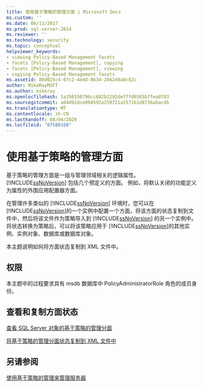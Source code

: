 ```yaml
---
title: 使用基于策略的管理方面 | Microsoft Docs
ms.custom: ''
ms.date: 06/13/2017
ms.prod: sql-server-2014
ms.reviewer: ''
ms.technology: security
ms.topic: conceptual
helpviewer_keywords:
- viewing Policy-Based Management facets
- facets [Policy-Based Management], copying
- facets [Policy-Based Management], viewing
- copying Policy-Based Management facets
ms.assetid: 88d025c4-07c2-4e4d-8634-204249a8c82c
author: MikeRayMSFT
ms.author: mikeray
ms.openlocfilehash: 5a356550796cc682b2292defffd6565b7fea0783
ms.sourcegitcommit: ad4d92dce894592a259721a1571b1d8736abacdb
ms.translationtype: MT
ms.contentlocale: zh-CN
ms.lasthandoff: 08/04/2020
ms.locfileid: "87580168"
---
```

# <a name="working-with-policy-based-management-facets"></a>使用基于策略的管理方面
  基于策略的管理方面是一组与管理领域相关的逻辑属性。 [!INCLUDE[ssNoVersion](../../includes/ssnoversion-md.md)] 包括几个预定义的方面。 例如，将默认关闭的功能定义为属性的外围应用配置器方面。  
  
 在管理许多类似的 [!INCLUDE[ssNoVersion](../../includes/ssnoversion-md.md)] 环境时，您可以在 [!INCLUDE[ssNoVersion](../../includes/ssnoversion-md.md)]的一个实例中配置一个方面，将该方面的状态复制到文件中，然后将该文件作为策略导入到 [!INCLUDE[ssNoVersion](../../includes/ssnoversion-md.md)] 的另一个实例中。 将状态转换为策略后，可以将该策略应用于 [!INCLUDE[ssNoVersion](../../includes/ssnoversion-md.md)]的其他实例、实例对象、数据库或数据库对象。  
  
 本主题说明如何将方面状态复制到 XML 文件中。  
  
##  <a name="permissions"></a><a name="BeforeYouBegin"></a> 权限  
 本主题中的过程要求具有 msdb 数据库中 PolicyAdministratorRole 角色的成员身份。  
  
## <a name="viewing-and-copying-facet-states"></a>查看和复制方面状态  
 [查看 SQL Server 对象的基于策略的管理分面](view-the-policy-based-management-facets-on-a-sql-server-object.md)  
  
 [将基于策略的管理分面状态复制到 XML 文件中](copy-a-policy-based-management-facet-state-to-an-xml-file.md)  
  
## <a name="see-also"></a>另请参阅  
 [使用基于策略的管理来管理服务器](administer-servers-by-using-policy-based-management.md)  
  
  
